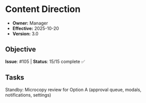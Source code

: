 # Content Direction
- **Owner:** Manager
- **Effective:** 2025-10-20
- **Version:** 3.0
## Objective
**Issue**: #105 | **Status**: 15/15 complete ✅
## Tasks
Standby: Microcopy review for Option A (approval queue, modals, notifications, settings)
